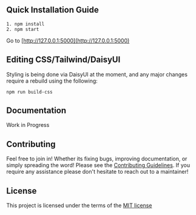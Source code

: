 ## Quick Installation Guide

```
1. npm install
2. npm start
```

Go to [http://127.0.0.1:5000](http://127.0.0.1:5000)

## Editing CSS/Tailwind/DaisyUI

Styling is being done via DaisyUI at the moment, and any major changes require a
rebuild using the following:

```
npm run build-css
```

## Documentation

Work in Progress

## Contributing

Feel free to join in! Whether its fixing bugs, improving documentation, or
simply spreading the word! Please see the
[Contributing Guidelines](/CONTRIBUTING.md). If you require any assistance
please don't hesitate to reach out to a maintainer!

## License

This project is licensed under the terms of the [MIT license](/LICENSE)
